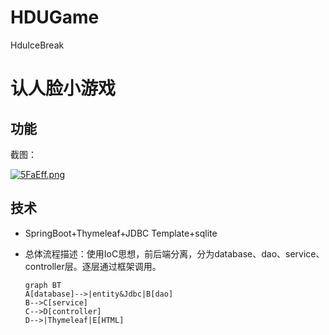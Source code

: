 # HDUGame
HduIceBreak
# 认人脸小游戏

## 功能

截图：

[![5FaEff.png](https://z3.ax1x.com/2021/10/09/5FaEff.png)](https://imgtu.com/i/5FaEff)

## 技术

* SpringBoot+Thymeleaf+JDBC Template+sqlite

* 总体流程描述：使用IoC思想，前后端分离，分为database、dao、service、controller层。逐层通过框架调用。

  ```mermaid
  graph BT
  A[database]-->|entity&Jdbc|B[dao]
  B-->C[service]
  C-->D[controller]
  D-->|Thymeleaf|E[HTML]
  ```
